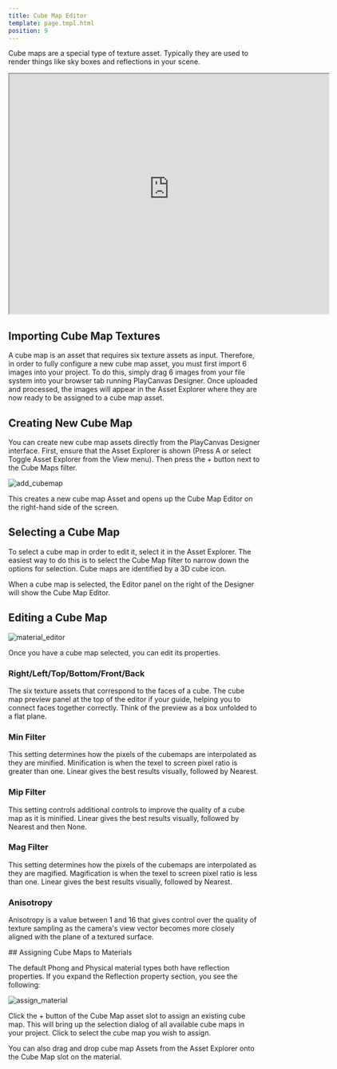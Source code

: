 ```yaml
---
title: Cube Map Editor
template: page.tmpl.html
position: 9
---
```


Cube maps are a special type of texture asset. Typically they are used to render things like sky boxes and reflections in your scene.

<iframe width="640" height="480" src="http://apps.playcanvas.com.s3-website-eu-west-1.amazonaws.com/will/cubemap/bunny/"></iframe>

## Importing Cube Map Textures

A cube map is an asset that requires six texture assets as input. Therefore, in order to fully configure a new cube map asset, you must first import 6 images into your project. To do this, simply drag 6 images from your file system into your browser tab running PlayCanvas Designer. Once uploaded and processed, the images will appear in the Asset Explorer where they are now ready to be assigned to a cube map asset.

## Creating New Cube Map

You can create new cube map assets directly from the PlayCanvas Designer interface. First, ensure that the Asset Explorer is shown (Press A or select Toggle Asset Explorer from the View menu). Then press the + button next to the Cube Maps filter.

![add_cubemap](/images/content_creation/add_cubemap.png)

This creates a new cube map Asset and opens up the Cube Map Editor on the right-hand side of the screen.

## Selecting a Cube Map

To select a cube map in order to edit it, select it in the Asset Explorer. The easiest way to do this is to select the Cube Map filter to narrow down the options for selection. Cube maps are identified by a 3D cube icon.

When a cube map is selected, the Editor panel on the right of the Designer will show the Cube Map Editor.

## Editing a Cube Map

![material_editor](/images/content_creation/cubemap_editor.png)

Once you have a cube map selected, you can edit its properties.

### Right/Left/Top/Bottom/Front/Back
The six texture assets that correspond to the faces of a cube. The cube map preview panel at the top of the editor if your guide, helping you to connect faces together correctly. Think of the preview as a box unfolded to a flat plane.

### Min Filter
This setting determines how the pixels of the cubemaps are interpolated as they are minified. Minification is when the texel to screen pixel ratio is greater than one. Linear gives the best results visually, followed by Nearest.

### Mip Filter
This setting controls additional controls to improve the quality of a cube map as it is minified. Linear gives the best results visually, followed by Nearest and then None.

### Mag Filter
This setting determines how the pixels of the cubemaps are interpolated as they are magified. Magification is when the texel to screen pixel ratio is less than one. Linear gives the best results visually, followed by Nearest.

### Anisotropy
Anisotropy is a value between 1 and 16 that gives control over the quality of texture sampling as the camera's view vector becomes more closely aligned with the plane of a textured surface.

## Assigning Cube Maps to Materials

The default Phong and Physical material types both have reflection properties. If you expand the Reflection property section, you see the following:

![assign_material](/images/content_creation/assign_cubemap.png)

Click the + button of the Cube Map asset slot to assign an existing cube map. This will bring up the selection dialog of all available cube maps in your project. Click to select the cube map you wish to assign.

You can also drag and drop cube map Assets from the Asset Explorer onto the Cube Map slot on the material.

